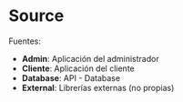 # Source
Fuentes:
* **Admin**: Aplicación del administrador
* **Cliente**: Aplicación del cliente
* **Database**: API - Database
* **External**: Librerías externas (no propias)